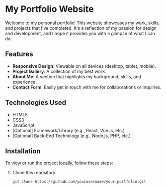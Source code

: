 # My Portfolio Website

Welcome to my personal portfolio! This website showcases my work, skills, and projects that I've completed. It's a reflection of my passion for design and development, and I hope it provides you with a glimpse of what I can do.

## Features

- **Responsive Design**: Viewable on all devices (desktop, tablet, mobile).
- **Project Gallery**: A collection of my best work.
- **About Me**: A section that highlights my background, skills, and experience.
- **Contact Form**: Easily get in touch with me for collaborations or inquiries.

## Technologies Used

- HTML5
- CSS3
- JavaScript
- [Optional] Framework/Library (e.g., React, Vue.js, etc.)
- [Optional] Back-End Technology (e.g., Node.js, PHP, etc.)

## Installation

To view or run the project locally, follow these steps:

1. Clone this repository:
   ```bash
   git clone https://github.com/yourusername/your-portfolio.git
